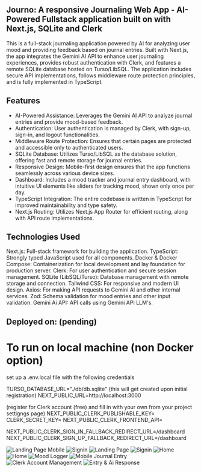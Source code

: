 ## Journo: A responsive Journaling Web App - AI-Powered Fullstack application built on with Next.js, SQLite and Clerk

This is a full-stack journaling application powered by AI for analyzing user mood and providing feedback based on journal entries. Built with Next.js, the app integrates the Gemini AI API to enhance user journaling experiences, provides robust authentication with Clerk, and features a remote SQLite database hosted on Turso/LibSQL. The application includes secure API implementations, follows middleware route protection principles, and is fully implemented in TypeScript.

## Features

- AI-Powered Assistance: Leverages the Gemini AI API to analyze journal entries and provide mood-based feedback.
- Authentication: User authentication is managed by Clerk, with sign-up, sign-in, and logout functionalities.
- Middleware Route Protection: Ensures that certain pages are protected and accessible only to authenticated users.
- SQLite Database: Utilizes Turso/LibSQL as the database solution, offering fast and remote storage for journal entries.
- Responsive Design: Mobile-first design ensures that the app functions seamlessly across various device sizes.
- Dashboard: Includes a mood tracker and journal entry dashboard, with intuitive UI elements like sliders for tracking mood, shown only once per day.
- TypeScript Integration: The entire codebase is written in TypeScript for improved maintainability and type safety.
- Next.js Routing: Utilizes Next.js App Router for efficient routing, along with API route implementations.

## Technologies Used

Next.js: Full-stack framework for building the application.
TypeScript: Strongly typed JavaScript used for all components.
Docker & Docker Compose: Containerization for local development and lay foundation for production server.
Clerk: For user authentication and secure session management.
SQLite (LibSQL/Turso): Database management with remote storage and connection.
Tailwind CSS: For responsive and modern UI design.
Axios: For making API requests to Gemini AI and other internal services.
Zod: Schema validation for mood entries and other input validation.
Gemini Ai API: API calls using Gemini API LLM's.

## Deployed on: (pending)

# To run on local machine (non Docker option)

set up a .env.local file with the following credentials

TURSO_DATABASE_URL="./db/db.sqlite" (this will get created upon initial registration)
NEXT_PUBLIC_URL=http://localhost:3000

(register for Clerk account (free) and fill in with your own from your project settigngs page)
NEXT_PUBLIC_CLERK_PUBLISHABLE_KEY=
CLERK_SECRET_KEY=
NEXT_PUBLIC_CLERK_FRONTEND_API=

NEXT_PUBLIC_CLERK_SIGN_IN_FALLBACK_REDIRECT_URL=/dashboard
NEXT_PUBLIC_CLERK_SIGN_UP_FALLBACK_REDIRECT_URL=/dashboard

![Landing Page Mobile](./public/assets/repoAssets/landingMobile.png) ![Signin](./public/assets/repoAssets/signInMobile.png)
![Landing Page](./public/assets/repoAssets/landingFull.png)
![Signin](./public/assets/repoAssets/signInDesktop.png)
![Home](./public/assets/repoAssets/homeDesktop.png)
![Home](./public/assets/repoAssets/homeMobile.png) ![Mood Logger](./public/assets/repoAssets/logMoodMobile.png)
![Mobile Journal Entry](./public/assets/repoAssets/entryMobile.png) ![Clerk Account Management](./public/assets/repoAssets/manageAccountClerk.png)
![Entry & Ai Response](./public/assets/repoAssets/entry&responseDesktop.png)

